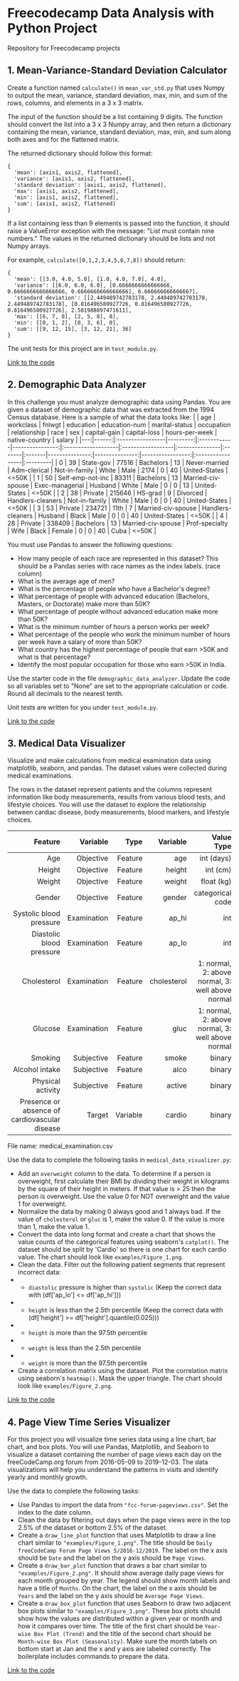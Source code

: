 # Freecodecamp Data Analysis with Python Project
Repository for Freecodecamp projects

## 1. Mean-Variance-Standard Deviation Calculator
Create a function named `calculate()` in `mean_var_std.py` that uses Numpy to output the mean, variance, standard deviation, max, min, and sum of the rows, columns, and elements in a 3 x 3 matrix.

The input of the function should be a list containing 9 digits. The function should convert the list into a 3 x 3 Numpy array, and then return a dictionary containing the mean, variance, standard deviation, max, min, and sum along both axes and for the flattened matrix.

The returned dictionary should follow this format:
```
{
  'mean': [axis1, axis2, flattened],
  'variance': [axis1, axis2, flattened],
  'standard deviation': [axis1, axis2, flattened],
  'max': [axis1, axis2, flattened],
  'min': [axis1, axis2, flattened],
  'sum': [axis1, axis2, flattened]
}
```
If a list containing less than 9 elements is passed into the function, it should raise a ValueError exception with the message: "List must contain nine numbers." The values in the returned dictionary should be lists and not Numpy arrays.

For example, `calculate([0,1,2,3,4,5,6,7,8])` should return:
```
{
  'mean': [[3.0, 4.0, 5.0], [1.0, 4.0, 7.0], 4.0],
  'variance': [[6.0, 6.0, 6.0], [0.6666666666666666, 0.6666666666666666, 0.6666666666666666], 6.666666666666667],
  'standard deviation': [[2.449489742783178, 2.449489742783178, 2.449489742783178], [0.816496580927726, 0.816496580927726, 0.816496580927726], 2.581988897471611],
  'max': [[6, 7, 8], [2, 5, 8], 8],
  'min': [[0, 1, 2], [0, 3, 6], 0],
  'sum': [[9, 12, 15], [3, 12, 21], 36]
}
```
The unit tests for this project are in `test_module.py`.

[Link to the code](https://github.com/jjean95/freecodecamp-data-analytics/blob/main/project_1/mean_var_std.py)

## 2. Demographic Data Analyzer
In this challenge you must analyze demographic data using Pandas. You are given a dataset of demographic data that was extracted from the 1994 Census database. Here is a sample of what the data looks like:
|    |   age | workclass        |   fnlwgt | education   |   education-num | marital-status     | occupation        | relationship   | race   | sex    |   capital-gain |   capital-loss |   hours-per-week | native-country   | salary   |
|---:|------:|:-----------------|---------:|:------------|----------------:|:-------------------|:------------------|:---------------|:-------|:-------|---------------:|---------------:|-----------------:|:-----------------|:---------|
|  0 |    39 | State-gov        |    77516 | Bachelors   |              13 | Never-married      | Adm-clerical      | Not-in-family  | White  | Male   |           2174 |              0 |               40 | United-States    | <=50K    |
|  1 |    50 | Self-emp-not-inc |    83311 | Bachelors   |              13 | Married-civ-spouse | Exec-managerial   | Husband        | White  | Male   |              0 |              0 |               13 | United-States    | <=50K    |
|  2 |    38 | Private          |   215646 | HS-grad     |               9 | Divorced           | Handlers-cleaners | Not-in-family  | White  | Male   |              0 |              0 |               40 | United-States    | <=50K    |
|  3 |    53 | Private          |   234721 | 11th        |               7 | Married-civ-spouse | Handlers-cleaners | Husband        | Black  | Male   |              0 |              0 |               40 | United-States    | <=50K    |
|  4 |    28 | Private          |   338409 | Bachelors   |              13 | Married-civ-spouse | Prof-specialty    | Wife           | Black  | Female |              0 |              0 |               40 | Cuba             | <=50K    |

You must use Pandas to answer the following questions:

* How many people of each race are represented in this dataset? This should be a Pandas series with race names as the index labels. (race column)
* What is the average age of men?
* What is the percentage of people who have a Bachelor's degree?
* What percentage of people with advanced education (Bachelors, Masters, or Doctorate) make more than 50K?
* What percentage of people without advanced education make more than 50K?
* What is the minimum number of hours a person works per week?
* What percentage of the people who work the minimum number of hours per week have a salary of more than 50K?
* What country has the highest percentage of people that earn >50K and what is that percentage?
* Identify the most popular occupation for those who earn >50K in India.

Use the starter code in the file `demographic_data_analyzer`. Update the code so all variables set to "None" are set to the appropriate calculation or code. Round all decimals to the nearest tenth.

Unit tests are written for you under `test_module.py`.

[Link to the code](https://github.com/jjean95/freecodecamp-data-analytics/blob/main/project_2/demographic_data_analyzer.py)

## 3. Medical Data Visualizer
Visualize and make calculations from medical examination data using matplotlib, seaborn, and pandas. The dataset values were collected during medical examinations.

The rows in the dataset represent patients and the columns represent information like body measurements, results from various blood tests, and lifestyle choices. You will use the dataset to explore the relationship between cardiac disease, body measurements, blood markers, and lifestyle choices.

| Feature  |	Variable | Type |	Variable |	Value Type |
|---:|---:|---:|---:|---:|
| Age |	Objective | Feature |	age |	int (days) |
| Height	| Objective | Feature |	height |	int (cm) |
| Weight	| Objective | Feature	| weight	| float (kg)|
| Gender | Objective | Feature | gender	| categorical code |
| Systolic blood pressure |	Examination | Feature |	ap_hi |	int |
| Diastolic blood pressure |	Examination | Feature |	ap_lo |	int |
| Cholesterol |	Examination | Feature	| cholesterol	| 1: normal, 2: above normal, 3: well above normal |
| Glucose |	Examination | Feature	| gluc	| 1: normal, 2: above normal, 3: well above normal |
| Smoking |	Subjective | Feature | smoke |	binary |
| Alcohol intake |	Subjective | Feature	| alco	| binary |
| Physical activity |	Subjective | Feature	| active	| binary |
| Presence or absence of cardiovascular disease |	Target | Variable |	cardio	| binary |

File name: medical_examination.csv

Use the data to complete the following tasks in `medical_data_visualizer.py`:

* Add an `overweight` column to the data. To determine if a person is overweight, first calculate their BMI by dividing their weight in kilograms by the square of their height in meters. If that value is > 25 then the person is overweight. Use the value 0 for NOT overweight and the value 1 for overweight.
* Normalize the data by making 0 always good and 1 always bad. If the value of `cholesterol` or `gluc` is 1, make the value 0. If the value is more than 1, make the value 1.
* Convert the data into long format and create a chart that shows the value counts of the categorical features using seaborn's `catplot()`. The dataset should be split by 'Cardio' so there is one chart for each cardio value. The chart should look like `examples/Figure_1.png`.
* Clean the data. Filter out the following patient segments that represent incorrect data:
* * `diastolic` pressure is higher than `systolic` (Keep the correct data with (df['ap_lo'] <= df['ap_hi']))
* * `height` is less than the 2.5th percentile (Keep the correct data with (df['height'] >= df['height'].quantile(0.025)))
* * `height` is more than the 97.5th percentile
* * `weight` is less than the 2.5th percentile
* * `weight` is more than the 97.5th percentile
* Create a correlation matrix using the dataset. Plot the correlation matrix using seaborn's `heatmap()`. Mask the upper triangle. The chart should look like `examples/Figure_2.png`.

[Link to the code](https://github.com/jjean95/freecodecamp-data-analytics/blob/main/project_3/medical_data_visualizer.py)

## 4. Page View Time Series Visualizer

For this project you will visualize time series data using a line chart, bar chart, and box plots. You will use Pandas, Matplotlib, and Seaborn to visualize a dataset containing the number of page views each day on the freeCodeCamp.org forum from 2016-05-09 to 2019-12-03. The data visualizations will help you understand the patterns in visits and identify yearly and monthly growth.

Use the data to complete the following tasks:
* Use Pandas to import the data from `"fcc-forum-pageviews.csv"`. Set the index to the date column.
* Clean the data by filtering out days when the page views were in the top 2.5% of the dataset or bottom 2.5% of the dataset.
* Create a `draw_line_plot` function that uses Matplotlib to draw a line chart similar to `"examples/Figure_1.png"`. The title should be `Daily freeCodeCamp Forum Page Views 5/2016-12/2019`. The label on the x axis should be `Date` and the label on the y axis should be `Page Views`.
* Create a `draw_bar_plot` function that draws a bar chart similar to `"examples/Figure_2.png"`. It should show average daily page views for each month grouped by year. The legend should show month labels and have a title of `Months`. On the chart, the label on the x axis should be `Years` and the label on the y axis should be `Average Page Views`.
* Create a `draw_box_plot` function that uses Seaborn to draw two adjacent box plots similar to `"examples/Figure_3.png"`. These box plots should show how the values are distributed within a given year or month and how it compares over time. The title of the first chart should be `Year-wise Box Plot (Trend)` and the title of the second chart should be `Month-wise Box Plot (Seasonality)`. Make sure the month labels on bottom start at Jan and the x and y axis are labeled correctly. The boilerplate includes commands to prepare the data.

[Link to the code](https://github.com/jjean95/freecodecamp-data-analytics/blob/main/project_4/time_series_visualizer.py)
